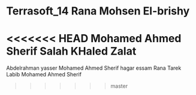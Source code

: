 Terrasoft_14 Rana Mohsen El-brishy
============
<<<<<<< HEAD
Mohamed Ahmed Sherif
Salah KHaled Zalat
=======
Abdelrahman yasser
Mohamed Ahmed Sherif
hagar essam
Rana Tarek Labib
Mohamed Ahmed Sherif
>>>>>>> master

